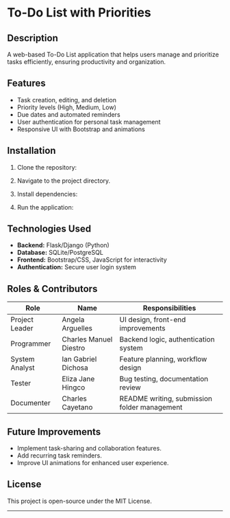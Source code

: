 # To-Do List with Priorities

## Description
A web-based To-Do List application that helps users manage and prioritize tasks efficiently, ensuring productivity and organization.

## Features
- Task creation, editing, and deletion
- Priority levels (High, Medium, Low)
- Due dates and automated reminders
- User authentication for personal task management
- Responsive UI with Bootstrap and animations

## Installation

1. Clone the repository:  

2. Navigate to the project directory.  

3. Install dependencies:  

4. Run the application:  


## Technologies Used
- **Backend:** Flask/Django (Python)
- **Database:** SQLite/PostgreSQL
- **Frontend:** Bootstrap/CSS, JavaScript for interactivity
- **Authentication:** Secure user login system

## Roles & Contributors
| **Role**                    | **Name**                     | **Responsibilities** |
|-----------------------------|------------------------------|----------------------|
| Project Leader              | Angela Arguelles            | UI design, front-end improvements |
| Programmer                  | Charles Manuel Diestro      | Backend logic, authentication system |
| System Analyst              | Ian Gabriel Dichosa         | Feature planning, workflow design |
| Tester                      | Eliza Jane Hingco           | Bug testing, documentation review |
| Documenter                  | Charles Cayetano            | README writing, submission folder management |

## Future Improvements
- Implement task-sharing and collaboration features.
- Add recurring task reminders.
- Improve UI animations for enhanced user experience.

## License
This project is open-source under the MIT License.

---

